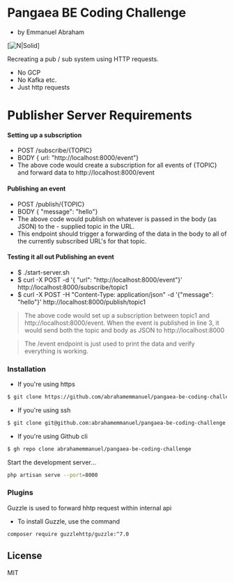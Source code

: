 # Pangaea BE Coding Challenge
* by Emmanuel Abraham

[![N|Solid](https://www.zetamindgroup.com/signature/Emmanuel.jpg)]



Recreating a pub / sub system using HTTP requests.

  - No GCP
  - No Kafka etc.
  - Just http requests

# Publisher Server Requirements
#### Setting up a subscription

- POST /subscribe/{TOPIC}
- BODY { url: "http://localhost:8000/event"}
- The above code would create a subscription for all events of {TOPIC} and forward data to http://localhost:8000/event



#### Publishing an event
- POST /publish/{TOPIC}
- BODY { "message": "hello"}
- The above code would publish on whatever is passed in the body (as JSON) to the - supplied topic in the URL. 
- This endpoint should trigger a forwarding of the data in the body to all of the currently subscribed URL's for that topic.




#### Testing it all out Publishing an event

- $ ./start-server.sh
- $ curl -X POST -d '{ "url": "http://localhost:8000/event"}' http://localhost:8000/subscribe/topic1
- $ curl -X POST -H "Content-Type: application/json" -d '{"message": "hello"}' http://localhost:8000/publish/topic1
                
>The above code would set up a subscription between topic1 and http://localhost:8000/event. When the event is published in line 3, it would send both the topic and body as JSON to http://localhost:8000

>The /event endpoint is just used to print the data and verify everything is working.



### Installation

* If you're using https
```sh
$ git clone https://github.com/abrahamemmanuel/pangaea-be-coding-challenge.git
```

* If you're using ssh
```sh
$ git clone git@github.com:abrahamemmanuel/pangaea-be-coding-challenge.git
```

* If you're using Github cli
```sh
$ gh repo clone abrahamemmanuel/pangaea-be-coding-challenge
```
Start the development server...
```sh
php artisan serve --port=8000
```

### Plugins

Guzzle is used to forward hhtp request within internal api

* To install Guzzle, use the command
```sh
composer require guzzlehttp/guzzle:^7.0
```
License
----
MIT



